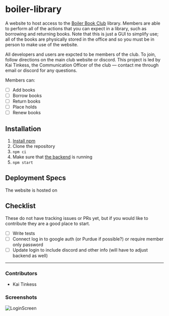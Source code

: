 # boiler-library

A website to host access to the [Boiler Book Club](https://boilerbookclub.com) library. Members are able to perform all of the actions that you can expect in a library, such as borrowing and returning books. Note that this is just a GUI to simplify use; all of the books are physically stored in the office and so you must be in person to make use of the website.

All developers and users are expcted to be members of the club. To join, follow directions on the main club website or discord. This project is led by Kai Tinkess, the Communication Officer of the club — contact me through email or discord for any questions.

Members can:
- [ ] Add books
- [ ] Borrow books
- [ ] Return books
- [ ] Place holds
- [ ] Renew books

## Installation

1. [Install npm](https://docs.npmjs.com/downloading-and-installing-node-js-and-npm)
1. Clone the repository
2. `npm ci`
3. Make sure that [the backend](https://github.com/BoilerBookClub/club-library) is running
4. `npm start`

## Deployment Specs

The website is hosted on 

## Checklist

These do not have tracking issues or PRs yet, but if you would like to contribute they are a good place to start.

- [ ] Write tests
- [ ] Connect log in to google auth (or Purdue if possible?) or require member only password
- [ ] Update login to include discord and other info (will have to adjust backend as well)

----
### Contributors

- Kai Tinkess

### Screenshots

![LoginScreen](/screenshots/loginscreen.png)



